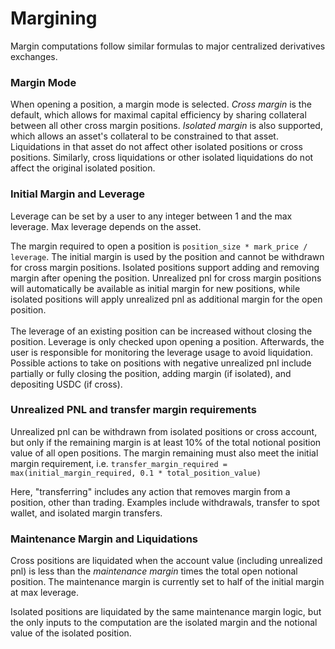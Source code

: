 # Margining

Margin computations follow similar formulas to major centralized derivatives exchanges.

### Margin Mode

When opening a position, a margin mode is selected. *Cross margin* is the default, which allows for maximal capital efficiency by sharing collateral between all other cross margin positions. *Isolated margin* is also supported, which allows an asset's collateral to be constrained to that asset. Liquidations in that asset do not affect other isolated positions or cross positions. Similarly, cross liquidations or other isolated liquidations do not affect the original isolated position.

### Initial Margin and Leverage

Leverage can be set by a user to any integer between 1 and the max leverage. Max leverage depends on the asset.&#x20;

The margin required to open a position is `position_size * mark_price / leverage`. The initial margin is used by the position and cannot be withdrawn for cross margin positions. Isolated positions support adding and removing margin after opening the position. Unrealized pnl for cross margin positions will automatically be available as initial margin for new positions, while isolated positions will apply unrealized pnl as additional margin for the open position.\
\
The leverage of an existing position can be increased without closing the position. Leverage is only checked upon opening a position. Afterwards, the user is responsible for monitoring the leverage usage to avoid liquidation. Possible actions to take on positions with negative unrealized pnl include partially or fully closing the position, adding margin (if isolated), and depositing USDC (if cross).

### Unrealized PNL and transfer margin requirements

Unrealized pnl can be withdrawn from isolated positions or cross account, but only if the remaining margin is at least 10% of the total notional position value of all open positions. The margin remaining must also meet the initial margin requirement, i.e. `transfer_margin_required = max(initial_margin_required, 0.1 * total_position_value)`&#x20;

Here, "transferring" includes any action that removes margin from a position, other than trading. Examples include withdrawals, transfer to spot wallet, and isolated margin transfers.

### Maintenance Margin and Liquidations

Cross positions are liquidated when the account value (including unrealized pnl) is less than the *maintenance margin* times the total open notional position. The maintenance margin is currently set to half of the initial margin at max leverage.&#x20;

Isolated positions are liquidated by the same maintenance margin logic, but the only inputs to the computation are the isolated margin and the notional value of the isolated position.
